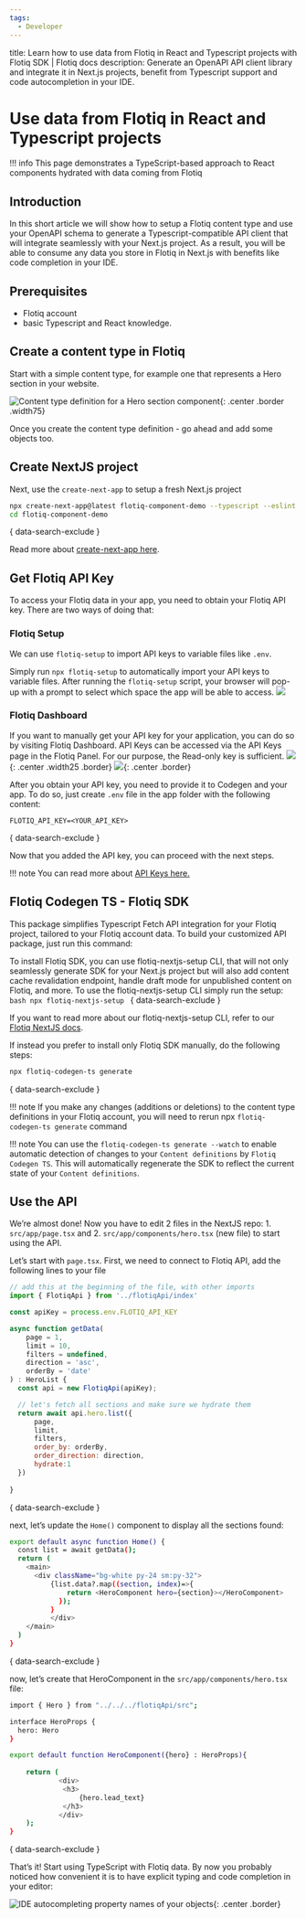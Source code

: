 ```yaml
---
tags:
  - Developer
---
```


title: Learn how to use data from Flotiq in React and Typescript projects with Flotiq SDK | Flotiq docs
description: Generate an OpenAPI API client library and integrate it in Next.js projects, benefit from Typescript support and code autocompletion in your IDE.

# Use data from Flotiq in React and Typescript projects

!!! info
    This page demonstrates a TypeScript-based approach to React components hydrated with data coming from Flotiq

## Introduction

In this short article we will show how to setup a Flotiq content type and use your OpenAPI schema to generate a Typescript-compatible API client that will integrate seamlessly with your Next.js project. As a result, you will be able to consume any data you store in Flotiq in Next.js with benefits like code completion in your IDE.

## Prerequisites

* Flotiq account
* basic Typescript and React knowledge.

## Create a content type in Flotiq

Start with a simple content type, for example one that represents a Hero section in your website.

 ![Content type definition for a Hero section component](images/nextjs-react-typescript-openapi/ctd-preview.png){: .center .border .width75}

Once you create the content type definition - go ahead and add some objects too.

## Create NextJS project

Next, use the `create-next-app` to setup a fresh Next.js project

```bash
npx create-next-app@latest flotiq-component-demo --typescript --eslint
cd flotiq-component-demo
```
{ data-search-exclude }

Read more about [create-next-app here](https://nextjs.org/docs/api-reference/create-next-app).

## Get Flotiq API Key

To access your Flotiq data in your app, you need to obtain your Flotiq API key.
There are two ways of doing that:

### Flotiq Setup

We can use `flotiq-setup` to import API keys to variable files like `.env`.

Simply run `npx flotiq-setup` to automatically import your API keys to variable files.
After running the `flotiq-setup` script, your browser will pop-up with a prompt to select which space the app will be able to access.
 ![](images/nextjs-react-typescript-openapi/flotiq-setup-prompt.png)

### Flotiq Dashboard

If you want to manually get your API key for your application, you can do so by visiting Flotiq Dashboard.
API Keys can be accessed via the API Keys page in the Flotiq Panel.
For our purpose, the Read-only key is sufficient.
![](/docs/API/images/api-keys-menu.png){: .center .width25 .border}
![](/docs/API/images/api-keys_1.png){: .center .border}


After you obtain your API key, you need to provide it to Codegen and your app.
To do so, just create `.env` file in the app folder with the following content:
```
FLOTIQ_API_KEY=<YOUR_API_KEY>
```
{ data-search-exclude }

Now that you added the API key, you can proceed with the next steps.

!!! note
    You can read more about [API Keys here.](/docs/API/)

## Flotiq Codegen TS - Flotiq SDK

This package simplifies Typescript Fetch API integration for your Flotiq project, tailored to your Flotiq account data.
To build your customized API package, just run this command:

To install Flotiq SDK, you can use flotiq-nextjs-setup CLI, that will not only seamlessly generate SDK for your Next.js project but will also add content cache revalidation endpoint, handle draft mode for unpublished content on Flotiq, and more. To use the flotiq-nextjs-setup CLI simply run the setup:
    ```bash
    npx flotiq-nextjs-setup
    ```
    { data-search-exclude }

If you want to read more about our flotiq-nextjs-setup CLI, refer to our [Flotiq NextJS docs](/docs/Universe//nextjs/nextjs-setup.md).

If instead you prefer to install only Flotiq SDK manually, do the following steps:

```bash
npx flotiq-codegen-ts generate 
```
{ data-search-exclude }

!!! note 
    If you make any changes (additions or deletions) to the content type definitions in your Flotiq account,
    you will need to rerun npx `flotiq-codegen-ts generate` command

!!! note 
    You can use the `flotiq-codegen-ts generate --watch` to enable automatic detection of changes to your
    `Content definitions` by `Flotiq Codegen TS`. This will automatically regenerate the SDK to reflect the current
    state of your `Content definitions`.

## Use the API

We’re almost done! Now you have to edit 2 files in the NextJS repo: 1. `src/app/page.tsx` and 2. `src/app/components/hero.tsx` (new file) to start using the API.

Let’s start with `page.tsx`. First, we need to connect to Flotiq API, add the following lines to your file

```javascript
// add this at the beginning of the file, with other imports
import { FlotiqApi } from '../flotiqApi/index'

const apiKey = process.env.FLOTIQ_API_KEY

async function getData(
    page = 1,
    limit = 10,
    filters = undefined,
    direction = 'asc',
    orderBy = 'date'
) : HeroList {
  const api = new FlotiqApi(apiKey);

  // let's fetch all sections and make sure we hydrate them 
  return await api.hero.list({
      page,
      limit,
      filters,
      order_by: orderBy,
      order_direction: direction,
      hydrate:1
  })
    
}
```
{ data-search-exclude }

next, let’s update the `Home()` component to display all the sections found:

```bash
export default async function Home() {
  const list = await getData();
  return (
    <main>
      <div className="bg-white py-24 sm:py-32">
          {list.data?.map((section, index)=>{
              return <HeroComponent hero={section}></HeroComponent>
            });
          }
          </div>
    </main>
  )
}
```
{ data-search-exclude }

now, let’s create that HeroComponent in the `src/app/components/hero.tsx` file:

```bash
import { Hero } from "../../../flotiqApi/src";

interface HeroProps {
  hero: Hero
}

export default function HeroComponent({hero} : HeroProps){
    
    return (
            <div>
             <h3>
                 {hero.lead_text}
             </h3>
            </div>
    );
}
```
{ data-search-exclude }


That’s it! Start using TypeScript with Flotiq data. By now you probably noticed how convenient it is to have explicit typing and code completion in your editor:

 ![IDE autocompleting property names of your objects](images/nextjs-react-typescript-openapi/ide-code-completion.png){: .center .border}
